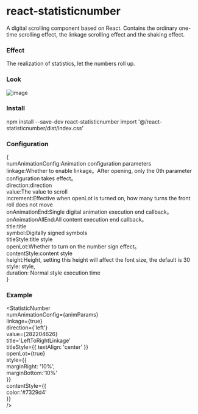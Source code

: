 # react-statisticnumber

 A digital scrolling component based on React. Contains the ordinary one-time scrolling effect, the linkage scrolling effect and the shaking effect.
 
### Effect

The realization of statistics, let the numbers roll up.

### Look

![image](https://github.com/vlinr/statisticnumber/blob/master/readme/scroll.gif)

### Install

  npm install --save-dev react-statisticnumber
  import '@/react-statisticnumber/dist/index.css'

### Configuration

{  
   numAnimationConfig:Animation configuration parameters  
   linkage:Whether to enable linkage。After opening, only the 0th parameter configuration takes effect。  
   direction:direction  
   value:The value to scroll  
   increment:Effective when openLot is turned on, how many turns the front roll does not move  
   onAnimationEnd:Single digital animation execution end callback。  
   onAnimationAllEnd:All content execution end callback。  
   title:title  
   symbol:Digitally signed symbols  
   titleStyle:title style  
   openLot:Whether to turn on the number sign effect。  
   contentStyle:content style  
   height:Height, setting this height will affect the font size, the default is 30  
   style: style,   
   duration: Normal style execution time  
 }  
 
 ### Example
 
 <StatisticNumber  
     numAnimationConfig={animParams}  
     linkage={true}    
     direction={'left'}   
     value={282204626}   
     title='LeftToRightLinkage'  
     titleStyle={{ textAlign: 'center' }}  
     openLot={true}  
     style={{  
         marginRight: '10%',  
         marginBottom:'10%'  
     }}  
     contentStyle={{  
         color:'#7329d4'  
     }}  
/>  
